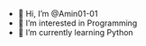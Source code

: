 - 👋 Hi, I’m @Amin01-01
- 👀 I’m interested in Programming
- 🌱 I’m currently learning Python

<!---
Amin01-01/Amin01-01 is a ✨ special ✨ repository because its `README.md` (this file) appears on your GitHub profile.
You can click the Preview link to take a look at your changes.
--->
